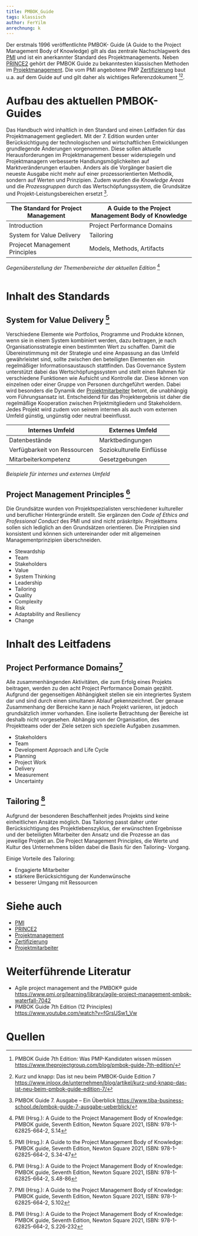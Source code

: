 ```yaml
---
title: PMBOK_Guide
tags: klassisch
author: FerYilm
anrechnung: k
---
```

Der erstmals 1996 veröffentlichte PMBOK- Guide (A Guide to the Project Management Body of Knowledge) gilt als das zentrale Nachschlagwerk des [PMI](PMI_Institution.md) und ist ein anerkannter Standard des Projektmanagements. Neben [PRINCE2](PRINCE2.md) gehört der PMBOK Guide zu bekanntesten klassischen Methoden im [Projektmanagement](Projektmanagement.md).
Die vom PMI angebotene PMP [Zertifizierung](Zertifizierungen.md) baut u.a. auf dem Guide auf und gilt daher als wichtiges Referenzdokument [^1][^2].

# Aufbau des aktuellen PMBOK-Guides
Das Handbuch wird inhaltlich in den Standard und einen Leitfaden für das Projektmanagement gegliedert. Mit der 7. Edition wurden unter Berücksichtigung der technologischen und wirtschaftlichen Entwicklungen grundlegende Änderungen vorgenommen. Diese sollen aktuelle Herausforderungen im Projektmanagement besser widerspiegeln und Projektmanagern verbesserte Handlungsmöglichkeiten auf Marktveränderungen erlauben.
Anders als die Vorgänger basiert die neueste Ausgabe nicht mehr auf einer prozessorientierten Methodik, sondern auf Werten und Prinzipien. Zudem wurden die *Knowledge Areas* und die *Prozessgruppen* durch das Wertschöpfungssystem, die Grundsätze und Projekt-Leistungsbereichen ersetzt [^3].


| The Standard for Project Management | A Guide to the Project Management Body of Knowledge |
| ------------- | ------------- | 
| Introduction  | Project Performance Domains  |
| System for Value Delivery  | Tailoring |
| Projecet Management Principles | Models, Methods, Artifacts

_Gegenüberstellung der Themenbereiche der aktuellen Edition_ [^4]

![]()

# Inhalt des Standards

## System for Value Delivery [^5]

Verschiedene Elemente wie Portfolios, Programme und Produkte können, wenn sie in einem System kombiniert werden, dazu beitragen, je nach Organisationsstrategie einen bestimmten Wert zu schaffen. Damit die Übereinstimmung mit der Strategie und eine Anpassung an das Umfeld gewährleistet sind, sollte zwischen den beteiligten Elementen ein regelmäßiger Informationsaustausch stattfinden. Das Governance System unterstützt dabei das Wertschöpfungssystem und stellt einen Rahmen für verschiedene Funktionen wie Aufsicht und Kontrolle dar. Diese können von einzelnen oder einer Gruppe von Personen durchgeführt werden. Dabei wird besonders die Dynamik der [Projektmitarbeiter](Projektmitarbeiter.md) betont, die unabhängig vom Führungsansatz ist. Entscheidend für das Projektergebnis ist daher die regelmäßige Kooperation zwischen Prijektmitgliedern und Stakeholdern. Jedes Projekt wird zudem von seinem internen als auch vom externen Umfeld günstig, ungünstig oder neutral beeinflusst. 

|Internes Umfeld| Externes Umfeld|
| ------------- | ------------- | 
|Datenbestände| Marktbedingungen|
|Verfügbarkeit von Ressourcen| Soziokulturelle Einflüsse|
|Mitarbeiterkompetenz| Gesetzgebungen|

_Beispiele für internes und externes Umfeld_

## Project Management Principles [^6]
Die Grundsätze wurden von Projektspezialisten verschiedener kultureller und beruflicher Hintergründe erstellt. Sie ergänzen den *Code of Ethics and Professional Conduct* des PMI und sind nicht präskritpiv. Projektteams sollen sich lediglich an den Grundsätzen orientieren. Die Prinzipien sind konsistent und können sich untereinander oder mit allgemeinen Managementprinzipien überschneiden.

* Stewardship
* Team
* Stakeholders
* Value
* System Thinking
* Leadership
* Tailoring
* Quality
* Complexity
* Risk
* Adaptability and Resiliency
* Change


# Inhalt des Leitfadens

## Project Performance Domains[^7]

Alle zusammenhängenden Aktivitäten, die zum Erfolg eines Projekts beitragen, werden zu den acht Project Performance Domain gezählt. Aufgrund der gegenseitigen Abhängigkeit stellen sie ein integriertes System dar und sind durch einen simultanen Ablauf gekennzeichnet. Der genaue Zusammenhang der Bereiche kann je nach Projekt variieren, ist jedoch grundsätzlich immer vorhanden. Eine isolierte Betrachtung der Bereiche ist deshalb nicht vorgesehen. Abhängig von der Organisation, des Projektteams oder der Ziele setzen sich spezielle Aufgaben zusammen.

*	Stakeholders
*	Team
*	Development Approach and Life Cycle
*	Planning
*	Project Work
*	Delivery
*	Measurement 
*	Uncertainty

## Tailoring [^8]

Aufgrund der besonderen Beschaffenheit jedes Projekts sind keine einheitlichen Ansätze möglich. Das Tailoring passt daher unter Berücksichtigung des Projektlebenszyklus, der erwünschten Ergebnisse und der beteiligten Mitarbeiter den Ansatz und die Prozesse an das jeweilige Projekt an. Die Project Management Principles, die Werte und Kultur des Unternehmens bilden dabei die Basis für den Tailoring- Vorgang.

Einige Vorteile des Tailoring:
* Engagierte Mitarbeiter
* stärkere Berücksichtigung der Kundenwünsche
* besserer Umgang mit Ressourcen 

# Siehe auch

* [PMI](PMI_Institution.md)
* [PRINCE2](PRINCE2.md)
* [Projektmanagement](Projektmanagement.md)
* [Zertifizierung](Zertifizierungen.md)
* [Projektmitarbeiter](Projektmitarbeiter.md)

# Weiterführende Literatur

* Agile project management and the PMBOK® guide https://www.pmi.org/learning/library/agile-project-management-pmbok-waterfall-7042
* PMBOK Guide 7th Edition (12 Principles) https://www.youtube.com/watch?v=fGrsUSw1_Vw

# Quellen
[^1]:PMBOK Guide 7th Edition: Was PMP-Kandidaten wissen müssen https://www.theprojectgroup.com/blog/pmbok-guide-7th-edition/
[^2]:Kurz und knapp: Das ist neu beim PMBOK-Guide Edition 7 https://www.inloox.de/unternehmen/blog/artikel/kurz-und-knapp-das-ist-neu-beim-pmbok-guide-edition-7/
[^3]:PMBOK Guide 7. Ausgabe – Ein Überblick https://www.tiba-business-school.de/pmbok-guide-7-ausgabe-ueberblick/
[^4]:PMI (Hrsg.): A Guide to the Project Management Body of Knowledge: PMBOK guide, Seventh Edition, Newton Square 2021, ISBN: 978-1-62825-664-2, S.14
[^5]:PMI (Hrsg.): A Guide to the Project Management Body of Knowledge: PMBOK guide, Seventh Edition, Newton Square 2021, ISBN: 978-1-62825-664-2, S.34-47
[^6]:PMI (Hrsg.): A Guide to the Project Management Body of Knowledge: PMBOK guide, Seventh Edition, Newton Square 2021, ISBN: 978-1-62825-664-2, S.48-86
[^7]:PMI (Hrsg.): A Guide to the Project Management Body of Knowledge: PMBOK guide, Seventh Edition, Newton Square 2021, ISBN: 978-1-62825-664-2, S.102
[^8]:PMI (Hrsg.): A Guide to the Project Management Body of Knowledge: PMBOK guide, Seventh Edition, Newton Square 2021, ISBN: 978-1-62825-664-2, S.226-232
